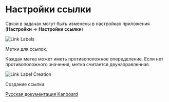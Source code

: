 Настройки ссылки
================


Связи в задачах могут быть изменены в настройках приложения (**Настройки** -\> **Настройки ссылки**)

![Link Labels](screenshots/link-labels.png)

Метки для ссылок.


Каждая метка может иметь противоположное опеределение. Если нет противоположного значения, метка считается двунаправленная.

![Link Label Creation](screenshots/link-label-creation.png)

Создание ссылки.

 



[Русская документация Kanboard](http://kanboard.ru/doc/)

